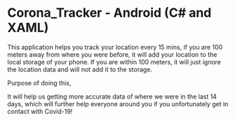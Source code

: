 # Corona_Tracker - Android (C# and XAML)

This application helps you track your location every 15 mins, if you are 100 meters away from where you were before, it will add your location to the local storage of your phone.
If you are within 100 meters, it will just ignore the location data and will not add it to the storage.

Purpose of doing this, 

It will help us getting more accurate data of where we were in the last 14 days, which will further help everyone around you if you unfortunately get in contact with Covid-19!
